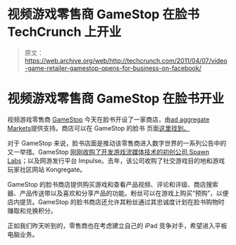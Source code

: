 # 视频游戏零售商 GameStop 在脸书 TechCrunch 上开业

> 原文：<https://web.archive.org/web/http://techcrunch.com/2011/04/07/video-game-retailer-gamestop-opens-for-business-on-facebook/>

# 视频游戏零售商 GameStop 在脸书开业

视频游戏零售商 [GameStop](https://web.archive.org/web/20230204182713/http://www.crunchbase.com/company/gamestop) 今天在脸书开设了一家商店，由[ad aggregate Markets](https://web.archive.org/web/20230204182713/http://www.crunchbase.com/company/adgregate-markets)提供支持。商店可以在 GameStop 的脸书
页面[这里找到。](https://web.archive.org/web/20230204182713/http://apps.facebook.com/gamestopshop/)

对于 GameStop 来说，脸书店面是推动该零售商进入数字世界的一系列公告中的又一举措。GameStop [刚刚收购了开发游戏流媒体技术的初创公司 Spawn Labs](https://web.archive.org/web/20230204182713/https://techcrunch.com/2011/03/31/gamestop-acquires-game-streaming-startup-spawn-labs-and-distribution-platform-impulse/)；以及网游发行平台 Impulse。去年，该公司收购了社交游戏目的地和游戏玩家社区网站 Kongregate。

GameStop 的脸书商店提供购买游戏和查看产品视频、评论和评级、商店搜索器、产品传送带以及喜欢和分享产品的功能。粉丝可以在游戏上购买“预购”，以便店内提货。GameStop 的脸书商店还允许其粉丝通过其忠诚度计划在脸书购物时赚取和兑换积分。

正如我们昨天听到的，零售商也在考虑建立自己的 iPad 竞争对手，希望进入平板电脑业务。